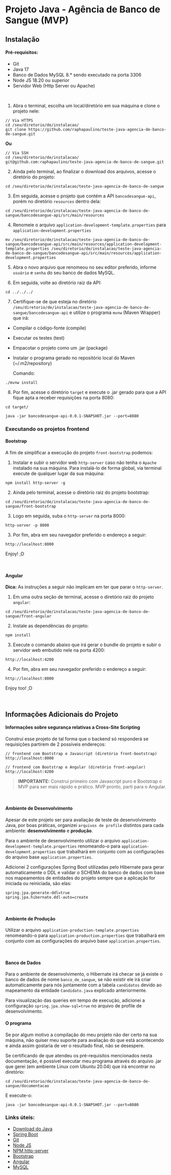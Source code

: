 # Projeto Java - Agência de Banco de Sangue (MVP)

## Instalação

#### Pré-requisitos:

- Git
- Java 17
- Banco de Dados MySQL 8.* sendo executado na porta 3306
- Node JS 18.20 ou superior
- Servidor Web (Http Server ou Apache)

<br>

1. Abra o terminal, escolha um local/diretório em sua máquina e clone o projeto nele: 

```
// Via HTTPS
cd /seu/diretorio/de/instalacao/
git clone https://github.com/raphapaulino/teste-java-agencia-de-banco-de-sangue.git
```
**Ou**

```
// Via SSH
cd /seu/diretorio/de/instalacao/
git@github.com:raphapaulino/teste-java-agencia-de-banco-de-sangue.git
```

2. Ainda pelo terminal, ao finalizar o download dos arquivos, acesse o diretório do projeto:

```
cd /seu/diretorio/de/instalacao/teste-java-agencia-de-banco-de-sangue
```

3. Em seguida, acesse o projeto que contém a API `bancodesangue-api`, porém no diretório `resources` dentro dela:

```
cd /seu/diretorio/de/instalacao/teste-java-agencia-de-banco-de-sangue/bancodesangue-api/src/main/resources
```

4. Renomeie o arquivo `application-development-template.properties` para `application-development.properties`

```
mv /seu/diretorio/de/instalacao/teste-java-agencia-de-banco-de-sangue/bancodesangue-api/src/main/resources/application-development-template.properties /seu/diretorio/de/instalacao/teste-java-agencia-de-banco-de-sangue/bancodesangue-api/src/main/resources/application-development.properties
```

5. Abra o novo arquivo que renomeou no seu editor preferido, informe `usuário` e `senha` do seu banco de dados MySQL.

6. Em seguida, volte ao diretório raiz da API:

```
cd ../../../
```

7. Certifique-se de que esteja no diretório `/seu/diretorio/de/instalacao/teste-java-agencia-de-banco-de-sangue/bancodesangue-api` e utilize o programa `mvnw` (Maven Wrapper) que irá:

- Compilar o código-fonte (compile)
- Executar os testes (test)
- Empacotar o projeto como um .jar (package)
- Instalar o programa gerado no repositório local do Maven (~/.m2/repository)

  Comando:

```
./mvnw install
```

8. Por fim, acesse o diretório `target` e execute o .jar gerado para que a API fique apta a receber requisições na porta 8080:

```
cd target/
```
```
java -jar bancodesangue-api-0.0.1-SNAPSHOT.jar --port=8080
```
### Executando os projetos frontend

#### Bootstrap

A fim de simplificar a execução do projeto `front-bootstrap` podemos:

1. Instalar e subir o servidor web `http-server` caso não tenha o `Apache` instalado na sua máquina. Para instalá-lo de forma global, via terminal execute de qualquer lugar da sua máquina:

```
npm install http-server -g
```

2. Ainda pelo terminal, acesse o diretório raiz do projeto bootstrap:

```
cd /seu/diretorio/de/instalacao/teste-java-agencia-de-banco-de-sangue/front-bootstrap
```

3. Logo em seguida, suba o `http-server` na porta 8000:

```
http-server -p 8000
```

3. Por fim, abra em seu navegador preferido o endereço a seguir:

```
http://localhost:8000
```

Enjoy! ;D

<br>

#### Angular

**Dica:** As instruções a seguir não implicam em ter que parar o `http-server`.

1. Em uma outra seção de terminal, acesse o diretório raiz do projeto `angular`:

```
cd /seu/diretorio/de/instalacao/teste-java-agencia-de-banco-de-sangue/front-angular
```

2. Instale as dependências do projeto:

```
npm install
```

3. Execute o comando abaixo que irá gerar o bundle do projeto e subir o servidor web embutido nele na porta 4200:

```
http://localhost:4200
```

4. Por fim, abra em seu navegador preferido o endereço a seguir:

```
http://localhost:8000
```

Enjoy too! ;D

<br>

## Informações Adicionais do Projeto

#### Informações sobre segurança relativas a Cross-Site Scripting

Construí esse projeto de tal forma que o backend só responderá se requisições partirem de 2 possíveis endereços:

```
// frontend com Bootstrap e Javascript (diretório front-bootstrap)
http://localhost:8000
```
```
// frontend com Bootstrap e Angular (diretório front-angular)
http://localhost:4200
```

> **IMPORTANTE:** Construí primeiro com Javascript puro e Bootstrap o MVP para ser mais rápido e prático. MVP pronto, parti para o Angular.

<br>

#### Ambiente de Desenvolvimento

Apesar de este projeto ser para avaliação de teste de desenvolvimento Java, por boas práticas, organizei `arquivos de profile` distintos para cada ambiente: **desenvolvimento** e **produção**.

Para o ambiente de desenvolvimento utilizar o arquivo `application-development-template.properties` renomeando-o para `application-development.properties` que trabalhará em conjunto com as configurações do arquivo base `application.properties`.

Adicionei 2 configurações Spring Boot utilizadas pelo Hibernate  para gerar automaticamente o DDL e validar o SCHEMA do banco de dados com base nos mapeamentos de entidades do projeto sempre que a aplicação for iniciada ou reiniciada, são elas:

```
spring.jpa.generate-ddl=true
spring.jpa.hibernate.ddl-auto=create
```
<br>

#### Ambiente de Produção

Utilizar o arquivo `application-production-template.properties` renomeando-o para `application-production.properties` que trabalhará em conjunto com as configurações do arquivo base `application.properties`. 

<br>

#### Banco de Dados

Para o ambiente de desenvolvimento, o Hibernate irá checar se já existe o banco de dados de nome `banco_de_sangue`, se não existir ele irá criar automaticamente para nós juntamente com a tabela `candidatos` devido ao mapeamento da entidade `Candidato.java` explicado anteriormente.

Para visualização das queries em tempo de execução, adicionei a configuração `spring.jpa.show-sql=true` no arquivo de profile de desenvolvimento.

#### O programa

Se por algum motivo a compilação do meu projeto não der certo na sua máquina, não quiser meu suporte para avaliação do que está acontecendo e ainda assim gostaria de ver o resultado final, não se desespere.

Se certificando de que atendeu os pré-requisitos mencionados nesta documentação, é possível executar meu programa através do arquivo .jar que gerei (em ambiente Linux com Ubuntu 20.04) que irá encontrar no diretório:

```
cd /seu/diretorio/de/instalacao/teste-java-agencia-de-banco-de-sangue/documentacao
```

E execute-o:

```
java -jar bancodesangue-api-0.0.1-SNAPSHOT.jar --port=8080
```

### Links úteis:

- [Download do Java](https://jdk.java.net/archive)
- [Spring Boot](https://spring.io/projects/spring-boot)
- [Git](https://git-scm.com)
- [Node JS](https://nodejs.org/en)
- [NPM http-server](https://www.npmjs.com/package/http-server)
- [Bootstrap](https://getbootstrap.com)
- [Angular](https://v17.angular.io/docs)
- [MySQL](https://www.mysql.com)
